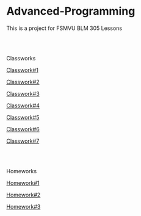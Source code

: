 # Advanced-Programming

This is a project for FSMVU BLM 305 Lessons

<br>
<br>

Classworks

[Classwork#1](https://burakeless.github.io/Advanced-Programming/Char%20Counter.html)

[Classwork#2](https://burakeless.github.io/Advanced-Programming/Array%20Functions.html)

[Classwork#3](https://burakeless.github.io/Advanced-Programming/images/The%20sum%20of%20a%20range.png)

[Classwork#4](https://burakeless.github.io/Advanced-Programming/inspector.html)

[Classwork#5](https://burakeless.github.io/Advanced-Programming/fetchRemoteFile.html)

[Classwork#6](https://burakeless.github.io/Advanced-Programming/Timing.html)

[Classwork#7](https://burakeless.github.io/Advanced-Programming/classWork7/cw7.html)

<br>
<br>

Homeworks

[Homework#1](https://burakeless.github.io/Advanced-Programming/Homework%231.html)

[Homework#2](https://burakeless.github.io/Advanced-Programming/homework%232/Students.html)

[Homework#3](https://burakeless.github.io/Advanced-Programming/Animation.html)

